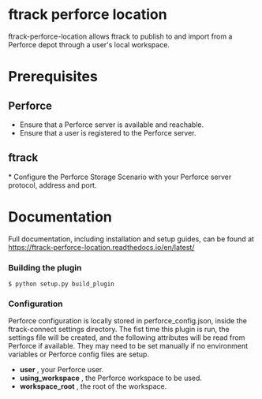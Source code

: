 # ftrack perforce location


ftrack-perforce-location allows ftrack to publish to and import from a
Perforce depot through a user\'s local workspace.

# Prerequisites

## Perforce

-   Ensure that a Perforce server is available and reachable.
-   Ensure that a user is registered to the Perforce server.

## ftrack

\* Configure the Perforce Storage Scenario with your Perforce server
protocol, address and port.

# Documentation

Full documentation, including installation and setup guides, can be
found at <https://ftrack-perforce-location.readthedocs.io/en/latest/>

### Building the plugin

``` {.bash}
$ python setup.py build_plugin
```

### Configuration

Perforce configuration is locally stored in perforce_config.json, inside
the ftrack-connect settings directory. The fist time this plugin is run,
the settings file will be created, and the following attributes will be
read from Perforce if available. They may need to be set manually if no
environment variables or Perforce config files are setup.

-   **user** , your Perforce user.
-   **using_workspace** , the Perforce workspace to be used.
-   **workspace_root** , the root of the workspace.
